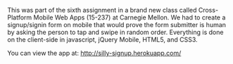 This was part of the sixth assignment in a brand new class called Cross-Platform Mobile Web Apps (15-237) at Carnegie Mellon. We had to create a signup/signin form on mobile that would prove the form submitter is human by asking the person to tap and swipe in random order. 
Everything is done on the client-side in javascript, jQuery Mobile, HTML5, and CSS3.

You can view the app at: http://silly-signup.herokuapp.com/
